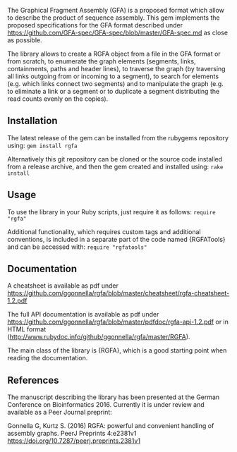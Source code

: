 The Graphical Fragment Assembly (GFA) is a proposed format which allow
to describe the product of sequence assembly.
This gem implements the proposed specifications for the GFA format
described under https://github.com/GFA-spec/GFA-spec/blob/master/GFA-spec.md
as close as possible.

The library allows to create a RGFA object from a file in the GFA format
or from scratch, to enumerate the graph elements (segments, links,
containments, paths and header lines), to traverse the graph (by
traversing all links outgoing from or incoming to a segment), to search for
elements (e.g. which links connect two segments) and to manipulate the
graph (e.g. to eliminate a link or a segment or to duplicate a segment
distributing the read counts evenly on the copies).

## Installation

The latest release of the gem can be installed from the rubygems repository
using:
```gem install rgfa```

Alternatively this git repository can be cloned or the source code
installed from a release archive, and then the gem created and installed
using:
```rake install```

## Usage

To use the library in your Ruby scripts, just require it as follows:
```require "rgfa"```

Additional functionality, which
requires custom tags and additional conventions, is included in a separate
part of the code named {RGFATools} and can be accessed with:
```require "rgfatools"```

## Documentation

A cheatsheet is available as pdf under
https://github.com/ggonnella/rgfa/blob/master/cheatsheet/rgfa-cheatsheet-1.2.pdf

The full API documentation is available as pdf under
https://github.com/ggonnella/rgfa/blob/master/pdfdoc/rgfa-api-1.2.pdf
or in HTML format (http://www.rubydoc.info/github/ggonnella/rgfa/master/RGFA).

The main class of the library is {RGFA}, which is a good starting point
when reading the documentation.

## References

The manuscript describing the library has been presented at the
German Conference on Bioinformatics 2016. Currently it is under review and
available as a Peer Journal preprint:

Gonnella G, Kurtz S. (2016) RGFA: powerful and convenient handling of
assembly graphs. PeerJ Preprints 4:e2381v1
https://doi.org/10.7287/peerj.preprints.2381v1

